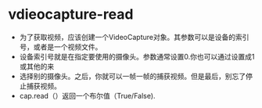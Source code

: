 # vdieocapture-read
- 为了获取视频，应该创建一个VideoCapture对象。其参数可以是设备的索引号，或者是一个视频文件。
- 设备索引号就是在指定要使用的摄像头。参数通常设置0.你也可以通过设置成1或其他的来
- 选择别的摄像头。之后，你就可以一帧一帧的捕获视频。但是最后，别忘了停止捕获视频。
-  cap.read（）返回一个布尔值（True/False).

